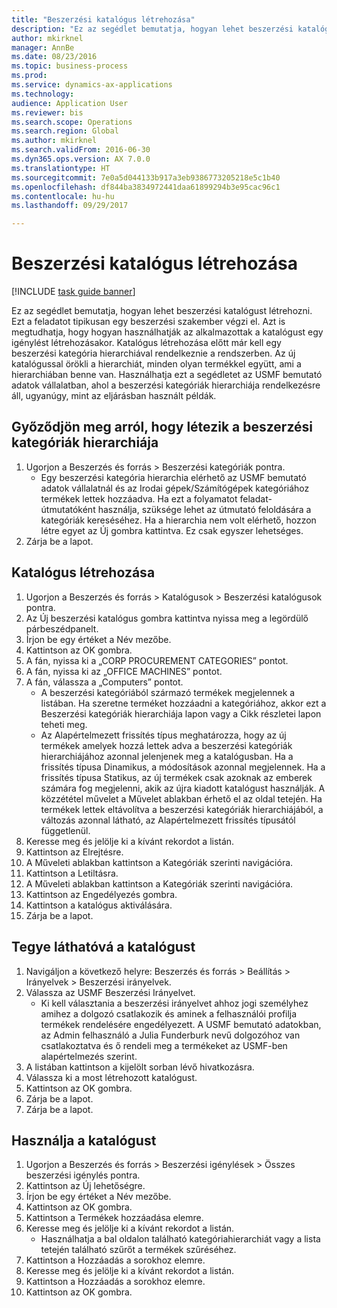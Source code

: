```yaml
--- 
title: "Beszerzési katalógus létrehozása"
description: "Ez az segédlet bemutatja, hogyan lehet beszerzési katalógust létrehozni."
author: mkirknel
manager: AnnBe
ms.date: 08/23/2016
ms.topic: business-process
ms.prod: 
ms.service: dynamics-ax-applications
ms.technology: 
audience: Application User
ms.reviewer: bis
ms.search.scope: Operations
ms.search.region: Global
ms.author: mkirknel
ms.search.validFrom: 2016-06-30
ms.dyn365.ops.version: AX 7.0.0
ms.translationtype: HT
ms.sourcegitcommit: 7e0a5d044133b917a3eb9386773205218e5c1b40
ms.openlocfilehash: df844ba3834972441daa61899294b3e95cac96c1
ms.contentlocale: hu-hu
ms.lasthandoff: 09/29/2017

---
```

# <a name="create-a-procurement-catalog"></a>Beszerzési katalógus létrehozása

[!INCLUDE [task guide banner](../../includes/task-guide-banner.md)]

Ez az segédlet bemutatja, hogyan lehet beszerzési katalógust létrehozni. Ezt a feladatot tipikusan egy beszerzési szakember végzi el. Azt is megtudhatja, hogy hogyan használhatják az alkalmazottak a katalógust egy igénylést létrehozásakor. Katalógus létrehozása előtt már kell egy beszerzési kategória hierarchiával rendelkeznie a rendszerben. Az új katalógussal örökli a hierarchiát, minden olyan termékkel együtt, ami a hierarchiában benne van. Használhatja ezt a segédletet az USMF bemutató adatok vállalatban, ahol a beszerzési kategóriák hierarchiája rendelkezésre áll, ugyanúgy, mint az eljárásban használt példák.


## <a name="ensure-that-a-procurement-category-hierarchy-exists"></a>Győződjön meg arról, hogy létezik a beszerzési kategóriák hierarchiája
1. Ugorjon a Beszerzés és forrás > Beszerzési kategóriák pontra.
    * Egy beszerzési kategória hierarchia elérhető az USMF bemutató adatok vállalatnál és az Irodai gépek/Számítógépek kategóriához termékek lettek hozzáadva. Ha ezt a folyamatot feladat-útmutatóként használja, szüksége lehet az útmutató feloldására a kategóriák kereséséhez. Ha a hierarchia nem volt elérhető, hozzon létre egyet az Új gombra kattintva. Ez csak egyszer lehetséges.  
2. Zárja be a lapot.

## <a name="create-a-catalog"></a>Katalógus létrehozása
1. Ugorjon a Beszerzés és forrás > Katalógusok > Beszerzési katalógusok pontra.
2. Az Új beszerzési katalógus gombra kattintva nyissa meg a legördülő párbeszédpanelt.
3. Írjon be egy értéket a Név mezőbe.
4. Kattintson az OK gombra.
5. A fán, nyissa ki a „CORP PROCUREMENT CATEGORIES” pontot.
6. A fán, nyissa ki az „OFFICE MACHINES” pontot.
7. A fán, válassza a „Computers” pontot.
    * A beszerzési kategóriából származó termékek megjelennek a listában. Ha szeretne terméket hozzáadni a kategóriához, akkor ezt a Beszerzési kategóriák hierarchiája lapon vagy a Cikk részletei lapon teheti meg.  
    * Az Alapértelmezett frissítés típus meghatározza, hogy az új termékek amelyek hozzá lettek adva a beszerzési kategóriák hierarchiájához azonnal jelenjenek meg a katalógusban. Ha a frissítés típusa Dinamikus, a módosítások azonnal megjelennek. Ha a frissítés típusa Statikus, az új termékek csak azoknak az emberek számára fog megjelenni, akik az újra kiadott katalógust használják. A közzététel művelet a Művelet ablakban érhető el az oldal tetején. Ha termékek lettek eltávolítva a beszerzési kategóriák hierarchiájából, a változás azonnal látható, az Alapértelmezett frissítés típusától függetlenül.  
8. Keresse meg és jelölje ki a kívánt rekordot a listán.
9. Kattintson az Elrejtésre.
10. A Műveleti ablakban kattintson a Kategóriák szerinti navigációra.
11. Kattintson a Letiltásra.
12. A Műveleti ablakban kattintson a Kategóriák szerinti navigációra.
13. Kattintson az Engedélyezés gombra.
14. Kattintson a katalógus aktiválására.
15. Zárja be a lapot.

## <a name="make-the-catalog-visible"></a>Tegye láthatóvá a katalógust
1. Navigáljon a következő helyre: Beszerzés és forrás > Beállítás > Irányelvek > Beszerzési irányelvek.
2. Válassza az USMF Beszerzési Irányelvet.
    * Ki kell választania a beszerzési irányelvet ahhoz jogi személyhez amihez a dolgozó csatlakozik és aminek a felhasználói profilja termékek rendelésére engedélyezett. A USMF bemutató adatokban, az Admin felhasználó a Julia Funderburk nevű dolgozóhoz van csatlakoztatva és ő rendeli meg a termékeket az USMF-ben alapértelmezés szerint.  
3. A listában kattintson a kijelölt sorban lévő hivatkozásra.
4. Válassza ki a most létrehozott katalógust.
5. Kattintson az OK gombra.
6. Zárja be a lapot.
7. Zárja be a lapot.

## <a name="use-the-catalog"></a>Használja a katalógust
1. Ugorjon a Beszerzés és forrás > Beszerzési igénylések > Összes beszerzési igénylés pontra.
2. Kattintson az Új lehetőségre.
3. Írjon be egy értéket a Név mezőbe.
4. Kattintson az OK gombra.
5. Kattintson a Termékek hozzáadása elemre.
6. Keresse meg és jelölje ki a kívánt rekordot a listán.
    * Használhatja a bal oldalon található kategóriahierarchiát vagy a lista tetején található szűrőt a termékek szűréséhez.  
7. Kattintson a Hozzáadás a sorokhoz elemre.
8. Keresse meg és jelölje ki a kívánt rekordot a listán.
9. Kattintson a Hozzáadás a sorokhoz elemre.
10. Kattintson az OK gombra.


